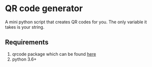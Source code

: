 # QR code generator
A mini python script that creates QR codes for you. The only variable it takes is your string.

## Requirements
1. qrcode package which can be found [here](https://pypi.org/project/qrcode/)
2. python 3.6+